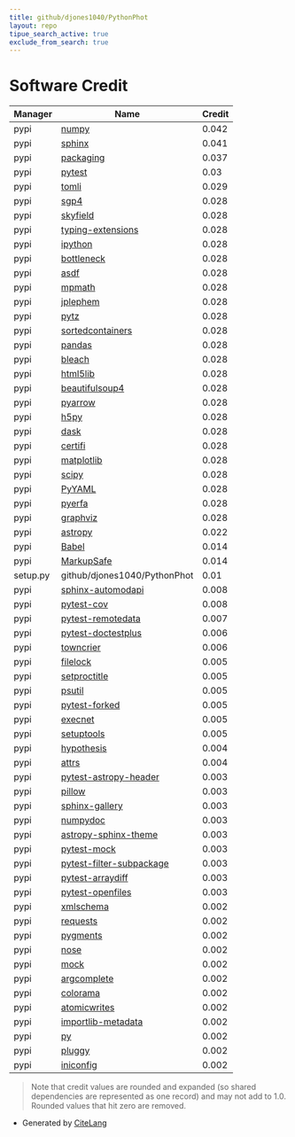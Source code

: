 ```yaml
---
title: github/djones1040/PythonPhot
layout: repo
tipue_search_active: true
exclude_from_search: true
---
```

# Software Credit

|Manager|Name|Credit|
|-------|----|------|
|pypi|[numpy](https://pypi.org/project/numpy)|0.042|
|pypi|[sphinx](https://www.sphinx-doc.org/)|0.041|
|pypi|[packaging](https://pypi.org/project/packaging)|0.037|
|pypi|[pytest](https://docs.pytest.org/en/latest/)|0.03|
|pypi|[tomli](https://pypi.org/project/tomli)|0.029|
|pypi|[sgp4](https://github.com/brandon-rhodes/python-sgp4)|0.028|
|pypi|[skyfield](http://github.com/brandon-rhodes/python-skyfield/)|0.028|
|pypi|[typing-extensions](https://typing.readthedocs.io/)|0.028|
|pypi|[ipython](https://ipython.org)|0.028|
|pypi|[bottleneck](https://pypi.org/project/bottleneck)|0.028|
|pypi|[asdf](https://pypi.org/project/asdf)|0.028|
|pypi|[mpmath](https://pypi.org/project/mpmath)|0.028|
|pypi|[jplephem](https://pypi.org/project/jplephem)|0.028|
|pypi|[pytz](https://pypi.org/project/pytz)|0.028|
|pypi|[sortedcontainers](https://pypi.org/project/sortedcontainers)|0.028|
|pypi|[pandas](https://pypi.org/project/pandas)|0.028|
|pypi|[bleach](https://pypi.org/project/bleach)|0.028|
|pypi|[html5lib](https://pypi.org/project/html5lib)|0.028|
|pypi|[beautifulsoup4](https://pypi.org/project/beautifulsoup4)|0.028|
|pypi|[pyarrow](https://pypi.org/project/pyarrow)|0.028|
|pypi|[h5py](https://pypi.org/project/h5py)|0.028|
|pypi|[dask](https://pypi.org/project/dask)|0.028|
|pypi|[certifi](https://pypi.org/project/certifi)|0.028|
|pypi|[matplotlib](https://pypi.org/project/matplotlib)|0.028|
|pypi|[scipy](https://pypi.org/project/scipy)|0.028|
|pypi|[PyYAML](https://pypi.org/project/PyYAML)|0.028|
|pypi|[pyerfa](https://pypi.org/project/pyerfa)|0.028|
|pypi|[graphviz](https://pypi.org/project/graphviz)|0.028|
|pypi|[astropy](http://astropy.org)|0.022|
|pypi|[Babel](https://pypi.org/project/Babel)|0.014|
|pypi|[MarkupSafe](https://pypi.org/project/MarkupSafe)|0.014|
|setup.py|github/djones1040/PythonPhot|0.01|
|pypi|[sphinx-automodapi](https://pypi.org/project/sphinx-automodapi)|0.008|
|pypi|[pytest-cov](https://pypi.org/project/pytest-cov)|0.008|
|pypi|[pytest-remotedata](https://pypi.org/project/pytest-remotedata)|0.007|
|pypi|[pytest-doctestplus](https://github.com/astropy/pytest-doctestplus)|0.006|
|pypi|[towncrier](https://pypi.org/project/towncrier)|0.006|
|pypi|[filelock](https://pypi.org/project/filelock)|0.005|
|pypi|[setproctitle](https://pypi.org/project/setproctitle)|0.005|
|pypi|[psutil](https://pypi.org/project/psutil)|0.005|
|pypi|[pytest-forked](https://pypi.org/project/pytest-forked)|0.005|
|pypi|[execnet](https://pypi.org/project/execnet)|0.005|
|pypi|[setuptools](https://pypi.org/project/setuptools)|0.005|
|pypi|[hypothesis](https://pypi.org/project/hypothesis)|0.004|
|pypi|[attrs](https://pypi.org/project/attrs)|0.004|
|pypi|[pytest-astropy-header](https://github.com/astropy/pytest-astropy-header)|0.003|
|pypi|[pillow](https://pypi.org/project/pillow)|0.003|
|pypi|[sphinx-gallery](https://pypi.org/project/sphinx-gallery)|0.003|
|pypi|[numpydoc](https://pypi.org/project/numpydoc)|0.003|
|pypi|[astropy-sphinx-theme](https://pypi.org/project/astropy-sphinx-theme)|0.003|
|pypi|[pytest-mock](https://pypi.org/project/pytest-mock)|0.003|
|pypi|[pytest-filter-subpackage](https://pypi.org/project/pytest-filter-subpackage)|0.003|
|pypi|[pytest-arraydiff](https://pypi.org/project/pytest-arraydiff)|0.003|
|pypi|[pytest-openfiles](https://pypi.org/project/pytest-openfiles)|0.003|
|pypi|[xmlschema](https://pypi.org/project/xmlschema)|0.002|
|pypi|[requests](https://pypi.org/project/requests)|0.002|
|pypi|[pygments](https://pypi.org/project/pygments)|0.002|
|pypi|[nose](https://pypi.org/project/nose)|0.002|
|pypi|[mock](https://pypi.org/project/mock)|0.002|
|pypi|[argcomplete](https://pypi.org/project/argcomplete)|0.002|
|pypi|[colorama](https://pypi.org/project/colorama)|0.002|
|pypi|[atomicwrites](https://pypi.org/project/atomicwrites)|0.002|
|pypi|[importlib-metadata](https://pypi.org/project/importlib-metadata)|0.002|
|pypi|[py](https://pypi.org/project/py)|0.002|
|pypi|[pluggy](https://pypi.org/project/pluggy)|0.002|
|pypi|[iniconfig](https://pypi.org/project/iniconfig)|0.002|


> Note that credit values are rounded and expanded (so shared dependencies are represented as one record) and may not add to 1.0. Rounded values that hit zero are removed.


- Generated by [CiteLang](https://github.com/vsoch/citelang)
